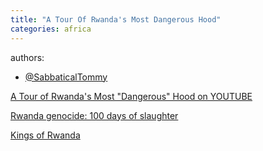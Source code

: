 ```yaml
---
title: "A Tour Of Rwanda's Most Dangerous Hood"
categories: africa
---
```


authors:
- [@SabbaticalTommy](https://www.youtube.com/@SabbaticalTommy) 



[A Tour of Rwanda's Most "Dangerous" Hood on YOUTUBE](https://youtu.be/XWkEX6b7zPo)  


[Rwanda genocide: 100 days of slaughter](https://www.bbc.com/news/world-africa-26875506)  

[Kings of Rwanda](https://en.wikipedia.org/wiki/List_of_kings_of_Rwanda)  


